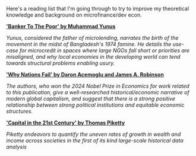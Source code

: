 Here's a reading list that I'm going through to try to improve my theoretical knowledge and background on microfinance/dev econ.

**['Banker To The Poor' by Muhammad Yunus](https://archive.org/details/BankerToThePoor/page/n11/mode/2up)**

*Yunus, considered the father of microlending, narrates the birth of the movement in the midst of Bangladesh's 1974 famine.
He details the use-case for microcredit in spaces where large NGOs fall short or priorities are misaligned, and why local economies in the developing world can tend towards structural problems enabling usury.*


**['Why Nations Fail' by Daron Acemoglu and James A. Robinson](https://ia801506.us.archive.org/27/items/WhyNationsFailTheOriginsODaronAcemoglu/Why-Nations-Fail_-The-Origins-o-Daron-Acemoglu.pdf)**

*The authors, who won the 2024 Nobel Prize in Economics for work related to this publication, give a well-researched historical/economic narrative of modern global capitalism, 
and suggest that there is a strong positive relationship between strong political institutions and equitable economic structures.*

**['Capital in the 21st Century' by Thomas Piketty](https://archive.org/details/isbn_9780674430006)**

*Piketty endeavors to quantify the uneven rates of growth in wealth and income across societies in the first of its kind large-scale historical data analysis*

